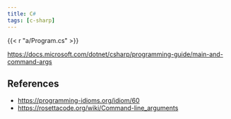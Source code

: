 ```yaml
---
title: C#
tags: [c-sharp]
---
```


{{< r "a/Program.cs" >}}

<https://docs.microsoft.com/dotnet/csharp/programming-guide/main-and-command-args>

## References

- <https://programming-idioms.org/idiom/60>
- <https://rosettacode.org/wiki/Command-line_arguments>
